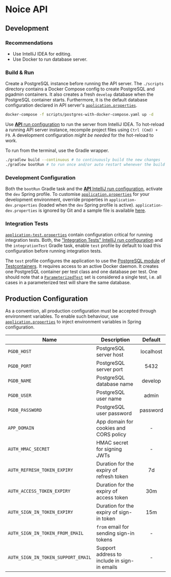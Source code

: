 # Noice API

## Development

### Recommendations

- Use IntelliJ IDEA for editing.
- Use Docker to run database server.

### Build & Run

Create a PostgreSQL instance before running the API server. The `./scripts` directory contains a
Docker Compose config to create PostgreSQL and pgadmin containers. It also creates a fresh `develop`
database when the PostgreSQL container starts. Furthermore, it is the default database configuration
declared in API server's [`application.properties`](src/main/resources/application.properties).

```sh
docker-compose -f scripts/postgres-with-docker-compose.yaml up -d
```

Use [**API** run configuration](.idea/runConfigurations/API.xml) to run the server from IntelliJ
IDEA. To hot-reload a running API server instance, recompile project files using `Ctrl (Cmd) + F9`.
A development configuration _might be needed_ for the hot-reload to work.

To run from the terminal, use the Gradle wrapper.

```sh
./gradlew build --continuous # to continuously build the new changes
./gradlew bootRun # to run once and/or auto restart whenever the build mutates
```

### Development Configuration

Both the `bootRun` Gradle task and the [**API** IntelliJ run
configuration](.idea/runConfigurations/API.xml), activate the `dev` Spring profile. To customise
[`application.properties`](src/main/resources/application.properties) for your development
environment, override properties in `application-dev.properties` (loaded when the `dev` Spring
profile is active). `application-dev.properties` is ignored by Git and a sample file is available
[here](src/main/resources/application-dev.properties.sample).

### Integration Tests

[`application-test.properties`](src/integrationTest/resources/application-test.properties) contain
configuration critical for running integration tests. Both, the ["Integration Tests" IntelliJ run
configuration](.idea/runConfigurations/Integration_Tests.xml) and the `integrationTest` Gradle task,
enable `test` profile by default to load this configuration before running integration tests.

The `test` profile configures the application to use the [PostgreSQL
module](https://www.testcontainers.org/modules/databases/postgres/) of
[Testcontainers](https://www.testcontainers.org). It requires access to an active Docker daemon. It
creates one PostgreSQL container per test class and one database per test. One should note that a
[`ParameterizedTest`](https://junit.org/junit5/docs/current/user-guide/#writing-tests-parameterized-tests)
set is considered a single test, i.e. all cases in a parameterized test will share the same
database.

## Production Configuration

As a convention, all production configuration must be accepted through environment variables. To
enable such behaviour, use [`application.properties`](src/main/resources/application.properties) to
inject environment variables in Spring configuration.

| Name                               | Description                                  |  Default  |
| ---------------------------------- | -------------------------------------------- | :-------: |
| `PGDB_HOST`                        | PostgreSQL server host                       | localhost |
| `PGDB_PORT`                        | PostgreSQL server port                       |   5432    |
| `PGDB_NAME`                        | PostgreSQL database name                     |  develop  |
| `PGDB_USER`                        | PostgreSQL user name                         |   admin   |
| `PGDB_PASSWORD`                    | PostgreSQL user password                     | password  |
| `APP_DOMAIN`                       | App domain for cookies and CORS policy       |     -     |
| `AUTH_HMAC_SECRET`                 | HMAC secret for signing JWTs                 |     -     |
| `AUTH_REFRESH_TOKEN_EXPIRY`        | Duration for the expiry of refresh token     |    7d     |
| `AUTH_ACCESS_TOKEN_EXPIRY`         | Duration for the expiry of access token      |    30m    |
| `AUTH_SIGN_IN_TOKEN_EXPIRY`        | Duration for the expiry of sign-in token     |    15m    |
| `AUTH_SIGN_IN_TOKEN_FROM_EMAIL`    | `from` email for sending sign-in tokens      |     -     |
| `AUTH_SIGN_IN_TOKEN_SUPPORT_EMAIL` | Support address to include in sign-in emails |     -     |
